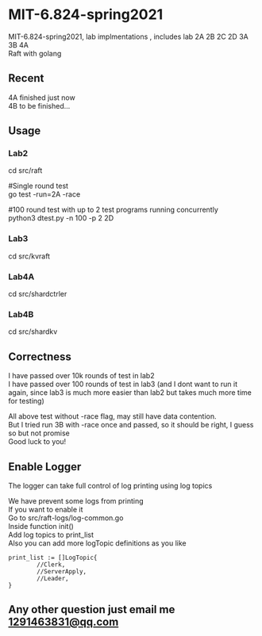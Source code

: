 # MIT-6.824-spring2021
MIT-6.824-spring2021, lab implmentations , includes lab 2A 2B 2C 2D 3A 3B 4A   
Raft with golang  

## Recent
4A finished just now  
4B to be finished...  

## Usage
### Lab2
cd src/raft  
  
#Single round test  
go test -run=2A -race  
  
#100 round test with up to 2 test programs running concurrently  
python3 dtest.py -n 100 -p 2 2D  

### Lab3
cd src/kvraft   

### Lab4A
cd src/shardctrler  

### Lab4B
cd src/shardkv  

## Correctness
I have passed over 10k rounds of test in lab2   
I have passed over 100 rounds of test in lab3 (and I dont want to run it again, since lab3 is much more easier than lab2 but takes much more time for testing)  
  
All above test without -race flag, may still have data contention.  
But I tried run 3B with -race once and passed, so it should be right, I guess so but not promise  
Good luck to you!  


## Enable Logger
The logger can take full control of log printing using log topics  

We have prevent some logs from printing  
If you want to enable it  
Go to src/raft-logs/log-common.go   
Inside function init()   
Add log topics to print_list  
Also you can add more logTopic definitions as you like
```  
print_list := []LogTopic{
		//Clerk,
		//ServerApply,
		//Leader,
}
```  

## Any other question just email me 1291463831@qq.com



